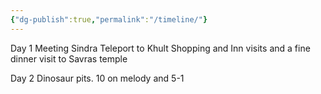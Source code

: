```yaml
---
{"dg-publish":true,"permalink":"/timeline/"}
---
```


Day 1
Meeting Sindra
Teleport to Khult
Shopping and Inn visits and a fine dinner
visit to Savras temple

Day 2 
Dinosaur pits.
10 on melody and 5-1

